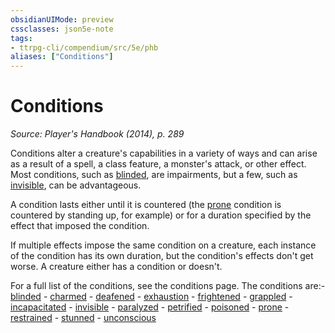 ```yaml
---
obsidianUIMode: preview
cssclasses: json5e-note
tags:
- ttrpg-cli/compendium/src/5e/phb
aliases: ["Conditions"]
---
```

# Conditions
*Source: Player's Handbook (2014), p. 289* 

Conditions alter a creature's capabilities in a variety of ways and can arise as a result of a spell, a class feature, a monster's attack, or other effect. Most conditions, such as [blinded](/CLI/conditions.md#Blinded), are impairments, but a few, such as [invisible](/CLI/conditions.md#Invisible), can be advantageous.

A condition lasts either until it is countered (the [prone](/CLI/conditions.md#Prone) condition is countered by standing up, for example) or for a duration specified by the effect that imposed the condition.

If multiple effects impose the same condition on a creature, each instance of the condition has its own duration, but the condition's effects don't get worse. A creature either has a condition or doesn't.

For a full list of the conditions, see the conditions page. The conditions are:- [blinded](/CLI/conditions.md#Blinded)  - [charmed](/CLI/conditions.md#Charmed)  - [deafened](/CLI/conditions.md#Deafened)  - [exhaustion](/CLI/conditions.md#Exhaustion)  - [frightened](/CLI/conditions.md#Frightened)  - [grappled](/CLI/conditions.md#Grappled)  - [incapacitated](/CLI/conditions.md#Incapacitated)  - [invisible](/CLI/conditions.md#Invisible)  - [paralyzed](/CLI/conditions.md#Paralyzed)  - [petrified](/CLI/conditions.md#Petrified)  - [poisoned](/CLI/conditions.md#Poisoned)  - [prone](/CLI/conditions.md#Prone)  - [restrained](/CLI/conditions.md#Restrained)  - [stunned](/CLI/conditions.md#Stunned)  - [unconscious](/CLI/conditions.md#Unconscious)